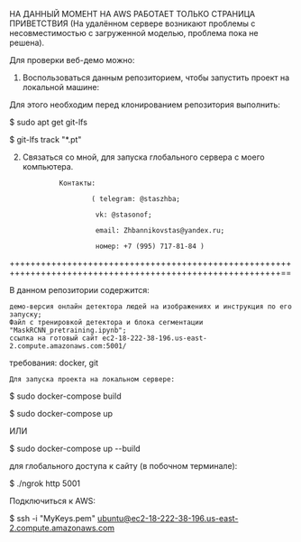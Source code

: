 НА ДАННЫЙ МОМЕНТ НА AWS РАБОТАЕТ ТОЛЬКО СТРАНИЦА ПРИВЕТСТВИЯ (На удалённом сервере возникают проблемы с несовместимостью с загруженной моделью, проблема пока не решена).

Для проверки веб-демо можно:

1) Воспользоваться данным репозиторием, чтобы запустить проект на локальной машине:

Для этого необходим перед клонированием репозитория выполнить:

$ sudo apt get git-lfs

$ git-lfs track "*.pt"

2) Связаться со мной, для запуска глобального сервера с моего компьютера.

                Контакты:
                
                        ( telegram: @staszhba;
                        
                         vk: @stasonof;
                         
                         email: Zhbannikovstas@yandex.ru;
                         
                         номер: +7 (995) 717-81-84 )
      
                         
                     
++++++++++++++++++++++++++++++++++++++++++++++++++++++++++++++++++++++++++++++++++++++++++++++++++++++++++==

В данном репозитории содержится:

    демо-версия онлайн детектора людей на изображениях и инструкция по его запуску;
    Файл с тренировкой детектора и блока сегментации "MaskRCNN_pretraining.ipynb";
    ссылка на готовый сайт ec2-18-222-38-196.us-east-2.compute.amazonaws.com:5001/

требования: docker, git

    Для запуска проекта на локальном сервере:

$ sudo docker-compose build

$ sudo docker-compose up

ИЛИ

$ sudo docker-compose up --build

для глобального доступа к сайту (в побочном терминале):

$ ./ngrok http 5001

Подключиться к AWS:

$ ssh -i "MyKeys.pem" ubuntu@ec2-18-222-38-196.us-east-2.compute.amazonaws.com
